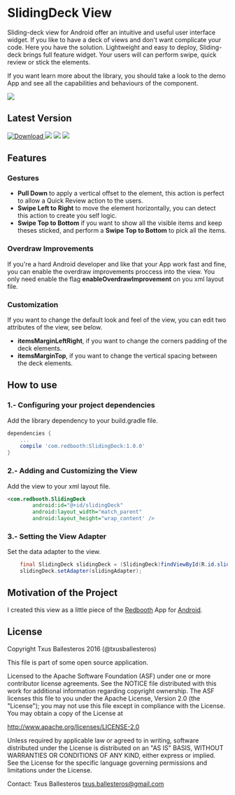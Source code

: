 SlidingDeck View
================

Sliding-deck view for Android offer an intuitive and useful user interface widget. If you like to have a deck of views and don't want complicate your code. Here you have the solution. Lightweight and easy to deploy, Sliding-deck brings full feature widget. Your users will can perform swipe, quick review or stick the elements. 

If you want learn more about the library, you should take a look to the demo App and see all the capabilities and behaviours of the component.  

![](assets/demo.gif)

## Latest Version

[ ![Download](https://api.bintray.com/packages/txusballesteros/maven/SlidingDeck/images/download.svg) ](https://bintray.com/txusballesteros/maven/SlidingDeck/_latestVersion) ![](https://img.shields.io/badge/platform-android-green.svg) ![](https://img.shields.io/badge/Min%20SDK-14-green.svg) ![](https://img.shields.io/badge/Licence-Apache%20v2-green.svg)

## Features

### Gestures

* **Pull Down** to apply a vertical offset to the element, this action is perfect to allow a Quick Review action to the users.
* **Swipe Left to Right** to move the element horizontally, you can detect this action to create you self logic.
* **Swipe Top to Bottom** if you want to show all the visible items and keep theses sticked, and perform a **Swipe Top to Bottom** to pick all the items.

### Overdraw Improvements

If you're a hard Android developer and like that your App work fast and fine, you can enable the overdraw improvements proccess into the view. You only need enable the flag **enableOverdrawImprovement** on you xml layout file.

### Customization

If you want to change the default look and feel of the view, you can edit two attributes of the view, see below.

* **itemsMarginLeftRight**, if you want to change the corners padding of the deck elements.
* **itemsMarginTop**, if you want to change the vertical spacing between the deck elements.
 
## How to use

### 1.- Configuring your project dependencies

Add the library dependency to your build.gradle file.

```groovy
dependencies {
    ...
    compile 'com.redbooth:SlidingDeck:1.0.0'
}
```

### 2.- Adding and Customizing the View

Add the view to your xml layout file.

```xml
<com.redbooth.SlidingDeck
        android:id="@+id/slidingDeck"
        android:layout_width="match_parent"
        android:layout_height="wrap_content' />
```

### 3.- Setting the View Adapter

Set the data adapter to the view.

```java
    final SlidingDeck slidingDeck = (SlidingDeck)findViewById(R.id.slidingDeck);
    slidingDeck.setAdapter(slidingAdapter);
```

## Motivation of the Project

I created this view as a little piece of the [Redbooth](https://redbooth.com/) App for [Android](https://play.google.com/store/apps/details?id=com.redbooth).

## License

Copyright Txus Ballesteros 2016 (@txusballesteros)

This file is part of some open source application.

Licensed to the Apache Software Foundation (ASF) under one or more contributor license agreements. See the NOTICE file distributed with this work for additional information regarding copyright ownership. The ASF licenses this file to you under the Apache License, Version 2.0 (the "License"); you may not use this file except in compliance with the License. You may obtain a copy of the License at

http://www.apache.org/licenses/LICENSE-2.0

Unless required by applicable law or agreed to in writing, software distributed under the License is distributed on an "AS IS" BASIS, WITHOUT WARRANTIES OR CONDITIONS OF ANY KIND, either express or implied. See the License for the specific language governing permissions and limitations under the License.

Contact: Txus Ballesteros txus.ballesteros@gmail.com